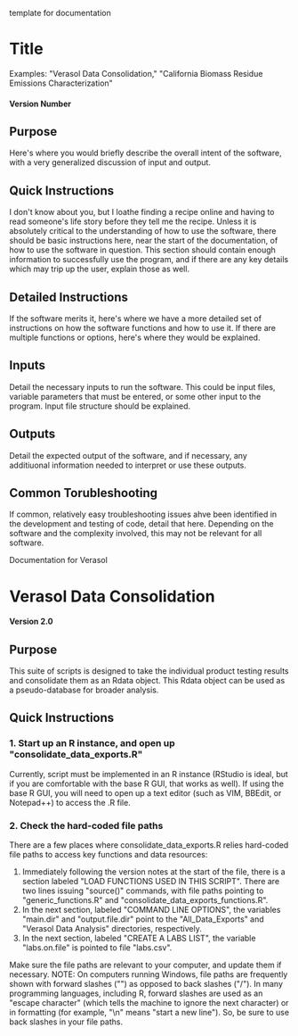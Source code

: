 template for documentation
# Title
Examples: "Verasol Data Consolidation," "California Biomass Residue Emissions Characterization"
#### Version Number

## Purpose
Here's where you would briefly describe the overall intent of the software, with a very generalized discussion of input and output. 

## Quick Instructions
I don't know about you, but I loathe finding a recipe online and having to read someone's life story before they tell me the recipe. Unless it is absolutely critical to the understanding of how to use the software, there should be basic instructions here, near the start of the documentation, of how to use the software in question. This section should contain enough information to successfully use the program, and if there are any key details which may trip up the user, explain those as well.

## Detailed Instructions
If the software merits it, here's where we have a more detailed set of instructions on how the software functions and how to use it. If there are multiple functions or options, here's where they would be explained.

## Inputs
Detail the necessary inputs to run the software. This could be input files, variable parameters that must be entered, or some other input to the program. Input file structure should be explained.

## Outputs
Detail the expected output of the software, and if necessary, any additiuonal information needed to interpret or use these outputs.

## Common Torubleshooting
If common, relatively easy troubleshooting issues ahve been identified in the development and testing of code, detail that here. Depending on the software and the complexity involved, this may not be relevant for all software.

Documentation for Verasol
# Verasol Data Consolidation
#### Version 2.0

## Purpose
This suite of scripts is designed to take the individual product testing results and consolidate them as an Rdata object. This Rdata object can be used as a pseudo-database for broader analysis.

## Quick Instructions
### 1. Start up an R instance, and open up "consolidate_data_exports.R"  
Currently, script must be implemented in an R instance (RStudio is ideal, but if you are comfortable with the base R GUI, that works as well). If using the base R GUI, you will need to open up a text editor (such as VIM, BBEdit, or Notepad++) to access the .R file.

### 2. Check the hard-coded file paths
There are a few places where consolidate_data_exports.R relies hard-coded file paths to access key functions and data resources:
1. Immediately following the version notes at the start of the file, there is a section labeled "LOAD FUNCTIONS USED IN THIS SCRIPT". There are two lines issuing "source()" commands, with file paths pointing to "generic_functions.R" and "consolidate_data_exports_functions.R". 
2. In the next section, labeled "COMMAND LINE OPTIONS", the variables "main.dir" and "output.file.dir" point to the "All_Data_Exports" and "Verasol Data Analysis" directories, respectively. 
3. In the next section, labeled "CREATE A LABS LIST", the variable "labs.on.file" is pointed to file "labs.csv".

Make sure the file paths are relevant to your computer, and update them if necessary. NOTE: On computers running Windows, file paths are frequently shown with forward slashes ("\") as opposed to back slashes ("/"). In many programming languages, including R, forward slashes are used as an "escape character" (which tells the machine to ignore the next character) or in formatting (for example, "\n" means "start a new line"). So, be sure to use back slashes in your file paths.
